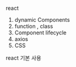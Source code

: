 react

1. dynamic Components
2. function , class 
3. Component lifecycle
4. axios
5. CSS

react 기본 사용
